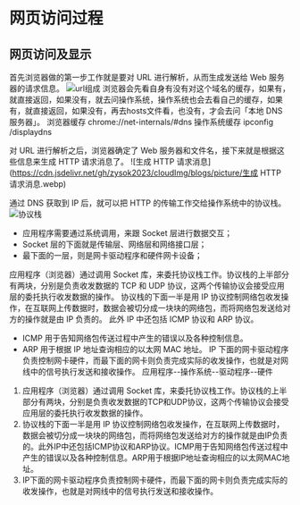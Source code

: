 # 网页访问过程

## 网页访问及显示
首先浏览器做的第一步工作就是要对 URL 进行解析，从而生成发送给 Web 服务器的请求信息。
![url组成](https://cdn.jsdelivr.net/gh/zysok2023/cloudImg/blogs/picture/url组成.webp)
浏览器会先看自身有没有对这个域名的缓存，如果有，就直接返回，如果没有，就去问操作系统，操作系统也会去看自己的缓存，如果有，就直接返回，如果没有，再去hosts文件看，也没有，才会去问「本地 DNS 服务器」。
浏览器缓存   chrome://net-internals/#dns
操作系统缓存 ipconfig /displaydns

对 URL 进行解析之后，浏览器确定了 Web 服务器和文件名，接下来就是根据这些信息来生成 HTTP 请求消息了。
![生成 HTTP 请求消息](https://cdn.jsdelivr.net/gh/zysok2023/cloudImg/blogs/picture/生成 HTTP 请求消息.webp)

通过 DNS 获取到 IP 后，就可以把 HTTP 的传输工作交给操作系统中的协议栈。
![协议栈](https://cdn.jsdelivr.net/gh/zysok2023/cloudImg/blogs/picture/协议栈.webp)
- 应用程序需要通过系统调用，来跟 Socket 层进行数据交互；
- Socket 层的下面就是传输层、网络层和网络接口层；
- 最下面的一层，则是网卡驱动程序和硬件网卡设备；

应用程序（浏览器）通过调用 Socket 库，来委托协议栈工作。协议栈的上半部分有两块，分别是负责收发数据的 TCP 和 UDP 协议，这两个传输协议会接受应用层的委托执行收发数据的操作。
协议栈的下面一半是用 IP 协议控制网络包收发操作，在互联网上传数据时，数据会被切分成一块块的网络包，而将网络包发送给对方的操作就是由 IP 负责的。
此外 IP 中还包括 ICMP 协议和 ARP 协议。
- ICMP 用于告知网络包传送过程中产生的错误以及各种控制信息。
- ARP 用于根据 IP 地址查询相应的以太网 MAC 地址。
IP 下面的网卡驱动程序负责控制网卡硬件，而最下面的网卡则负责完成实际的收发操作，也就是对网线中的信号执行发送和接收操作。
应用程序--操作系统--驱动程序--硬件
1. 应用程序（浏览器）通过调用 Socket 库，来委托协议栈工作。协议栈的上半部分有两块，分别是负责收发数据的TCP和UDP协议，这两个传输协议会接受应用层的委托执行收发数据的操作。
2. 协议栈的下面一半是用 IP 协议控制网络包收发操作，在互联网上传数据时，数据会被切分成一块块的网络包，而将网络包发送给对方的操作就是由IP负责的。此外IP中还包括ICMP协议和ARP协议。ICMP用于告知网络包传送过程中产生的错误以及各种控制信息。ARP用于根据IP地址查询相应的以太网MAC地址。
3. IP下面的网卡驱动程序负责控制网卡硬件，而最下面的网卡则负责完成实际的收发操作，也就是对网线中的信号执行发送和接收操作。



